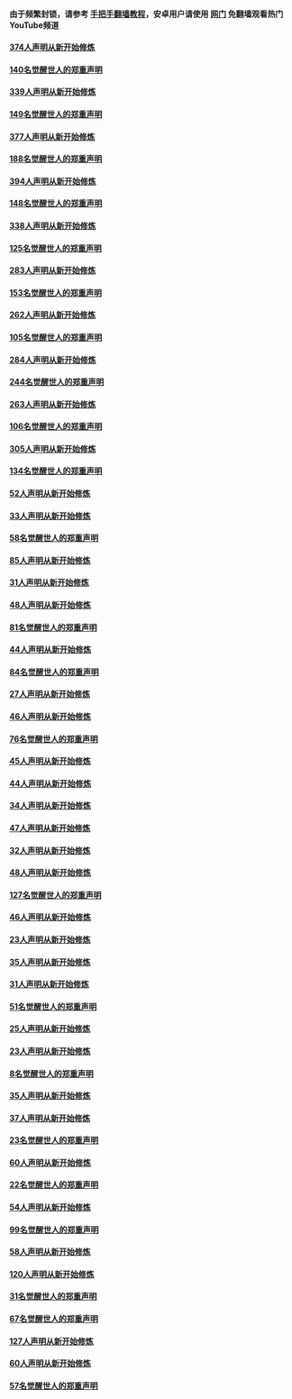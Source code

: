#### 由于频繁封锁，请参考 [手把手翻墙教程](https://github.com/gfw-breaker/guides/wiki/)，安卓用户请使用 [网门](https://github.com/gfw-breaker/nogfw/blob/master/dl.md?t=05210801) 免翻墙观看热门YouTube频道 

#### [374人声明从新开始修炼](../pages/91/425811.md?t=05210801) 

#### [140名觉醒世人的郑重声明](../pages/91/425810.md?t=05210801) 

#### [339人声明从新开始修炼](../pages/91/425690.md?t=05210801) 

#### [149名觉醒世人的郑重声明](../pages/91/425689.md?t=05210801) 

#### [377人声明从新开始修炼](../pages/91/424867.md?t=05210801) 

#### [188名觉醒世人的郑重声明](../pages/91/424866.md?t=05210801) 

#### [394人声明从新开始修炼](../pages/91/423914.md?t=05210801) 

#### [148名觉醒世人的郑重声明](../pages/91/423913.md?t=05210801) 

#### [338人声明从新开始修炼](../pages/91/423540.md?t=05210801) 

#### [125名觉醒世人的郑重声明](../pages/91/423539.md?t=05210801) 

#### [283人声明从新开始修炼](../pages/91/423296.md?t=05210801) 

#### [153名觉醒世人的郑重声明](../pages/91/423295.md?t=05210801) 

#### [262人声明从新开始修炼](../pages/91/423004.md?t=05210801) 

#### [105名觉醒世人的郑重声明](../pages/91/423003.md?t=05210801) 

#### [284人声明从新开始修炼](../pages/91/422707.md?t=05210801) 

#### [244名觉醒世人的郑重声明](../pages/91/422706.md?t=05210801) 

#### [263人声明从新开始修炼](../pages/91/422553.md?t=05210801) 

#### [106名觉醒世人的郑重声明](../pages/91/422552.md?t=05210801) 

#### [305人声明从新开始修炼](../pages/91/422153.md?t=05210801) 

#### [134名觉醒世人的郑重声明](../pages/91/422152.md?t=05210801) 

#### [52人声明从新开始修炼](../pages/91/421846.md?t=05210801) 

#### [33人声明从新开始修炼](../pages/91/421804.md?t=05210801) 

#### [58名觉醒世人的郑重声明](../pages/91/421845.md?t=05210801) 

#### [85人声明从新开始修炼](../pages/91/421769.md?t=05210801) 

#### [31人声明从新开始修炼](../pages/91/421763.md?t=05210801) 

#### [48人声明从新开始修炼](../pages/91/421605.md?t=05210801) 

#### [81名觉醒世人的郑重声明](../pages/91/421656.md?t=05210801) 

#### [44人声明从新开始修炼](../pages/91/421544.md?t=05210801) 

#### [84名觉醒世人的郑重声明](../pages/91/421543.md?t=05210801) 

#### [27人声明从新开始修炼](../pages/91/421465.md?t=05210801) 

#### [46人声明从新开始修炼](../pages/91/421454.md?t=05210801) 

#### [76名觉醒世人的郑重声明](../pages/91/421453.md?t=05210801) 

#### [45人声明从新开始修炼](../pages/91/421452.md?t=05210801) 

#### [44人声明从新开始修炼](../pages/91/421422.md?t=05210801) 

#### [34人声明从新开始修炼](../pages/91/421322.md?t=05210801) 

#### [47人声明从新开始修炼](../pages/91/421264.md?t=05210801) 

#### [32人声明从新开始修炼](../pages/91/421225.md?t=05210801) 

#### [48人声明从新开始修炼](../pages/91/421202.md?t=05210801) 

#### [127名觉醒世人的郑重声明](../pages/91/421224.md?t=05210801) 

#### [46人声明从新开始修炼](../pages/91/421203.md?t=05210801) 

#### [23人声明从新开始修炼](../pages/91/421138.md?t=05210801) 

#### [35人声明从新开始修炼](../pages/91/421122.md?t=05210801) 

#### [31人声明从新开始修炼](../pages/91/421081.md?t=05210801) 

#### [51名觉醒世人的郑重声明](../pages/91/421080.md?t=05210801) 

#### [25人声明从新开始修炼](../pages/91/421020.md?t=05210801) 

#### [23人声明从新开始修炼](../pages/91/420884.md?t=05210801) 

#### [8名觉醒世人的郑重声明](../pages/91/420883.md?t=05210801) 

#### [35人声明从新开始修炼](../pages/91/420809.md?t=05210801) 

#### [37人声明从新开始修炼](../pages/91/420766.md?t=05210801) 

#### [23名觉醒世人的郑重声明](../pages/91/420765.md?t=05210801) 

#### [60人声明从新开始修炼](../pages/91/420727.md?t=05210801) 

#### [22名觉醒世人的郑重声明](../pages/91/420726.md?t=05210801) 

#### [54人声明从新开始修炼](../pages/91/420529.md?t=05210801) 

#### [99名觉醒世人的郑重声明](../pages/91/420528.md?t=05210801) 

#### [58人声明从新开始修炼](../pages/91/420198.md?t=05210801) 

#### [120人声明从新开始修炼](../pages/91/420141.md?t=05210801) 

#### [31名觉醒世人的郑重声明](../pages/91/420197.md?t=05210801) 

#### [67名觉醒世人的郑重声明](../pages/91/420140.md?t=05210801) 

#### [127人声明从新开始修炼](../pages/91/420082.md?t=05210801) 

#### [60人声明从新开始修炼](../pages/91/420081.md?t=05210801) 

#### [57名觉醒世人的郑重声明](../pages/91/420080.md?t=05210801) 


